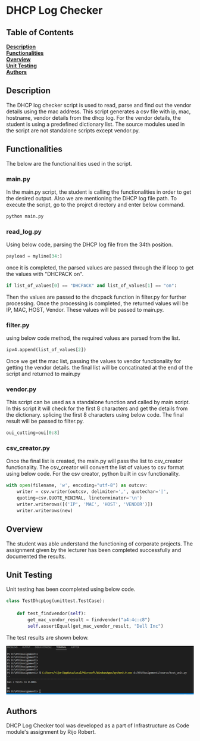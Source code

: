 # DHCP Log Checker

## Table of Contents
**[Description](#description)**<br>
**[Functionalities](#functionalities)**<br>
**[Overview](#overview)**<br>
**[Unit Testing](#unit-testing)**<br>
**[Authors](#authors)**<br>

## Description
The DHCP log checker script is used to read, parse and find out the vendor details using the mac address. This script generates a csv file with ip, mac, hostname, vendor details from the dhcp log. For the vendor details, the student is using a predefined dictionary list. The source modules used in the script are not standalone scripts except vendor.py.

## Functionalities
The below are the functionalities used in the script.

### main.py
In the main.py script, the student is calling the functionalities in order to get the desired output. Also we are mentioning the DHCP log file path. To execute the script, go to the projrct directory and enter below command.
```python
python main.py
```
### read_log.py
Using below code, parsing the DHCP log file from the 34th position.
```python
payload = myline[34:]
```
once it is completed, the parsed values are passed through the if loop to get the values with "DHCPACK on".
```python
if list_of_values[0] == "DHCPACK" and list_of_values[1] == "on":
```
Then the values are passed to the dhcpack function in filter.py for further processing. Once the processing is completed, the returned values will be IP, MAC, HOST, Vendor. These values will be passed to main.py.

### filter.py
using below code method, the required values are parsed from the list.
```python
ipv4.append(list_of_values[2])
```
Once we get the mac list, passing the values to vendor functionality for getting the vendor details. the final list will be concatinated at the end of the script and returned to main.py

### vendor.py
This script can be used as a standalone function and called by main script. In this script it will check for the first 8 characters and get the details from the dictionary. splicing the first 8 characters using below code. The final result will be passed to filter.py.
```python
oui_cutting=oui[0:8]
```

### csv_creator.py
Once the final list is created, the main.py will pass the list to csv_creator functionality. The csv_creator will convert the list of values to csv format using below code. For the csv creator, python built in csv functionality.
```python
with open(filename, 'w', encoding="utf-8") as outcsv:
    writer = csv.writer(outcsv, delimiter=',', quotechar='|',
    quoting=csv.QUOTE_MINIMAL, lineterminator='\n')
    writer.writerows([('IP', 'MAC', 'HOST', 'VENDOR')])
    writer.writerows(new)
```

## Overview
The student was able understand the functioning of corporate projects. The assignment given by the lecturer has been completed successfully and documented the results. 

## Unit Testing
Unit testing has been coompleted using below code.
```python
class TestDhcpLog(unittest.TestCase):
  
    def test_findvendor(self):
        get_mac_vendor_result = findvendor("a4:4c:c8")
        self.assertEqual(get_mac_vendor_result, "Dell Inc")
```
The test results are shown below.

![img.png](test_unit.png)

## Authors
DHCP Log Checker tool was developed as a part of Infrastructure as Code module's assignment by Rijo Robert.